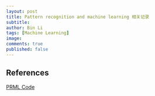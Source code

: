 ```yaml
---
layout: post
title: Pattern recognition and machine learning 相关记录
subtitle:
author: Bin Li
tags: [Machine Learning]
image: 
comments: true
published: false
---
```


## References
[PRML Code](https://github.com/ctgk/PRML)